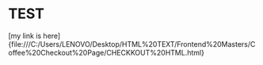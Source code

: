 # TEST

[my link is here]{file:///C:/Users/LENOVO/Desktop/HTML%20TEXT/Frontend%20Masters/Coffee%20Checkout%20Page/CHECKKOUT%20HTML.html}
